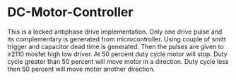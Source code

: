 # DC-Motor-Controller

This is a locked antiphase drive implementation. Only one drive pulse and its complementary  is generated from microcontroller. Using couple of smitt trigger and capacitor dead time is generated. Then the pulses are given to ir2110 mosfet high low driver. At 50 percent duty cycle motor will stop. Duty cycle greater than 50 percent will move motor in a direction. Duty cycle less then 50 percent will move motor another direction.

